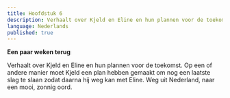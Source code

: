 ```yaml
---
title: Hoofdstuk 6
description: Verhaalt over Kjeld en Eline en hun plannen voor de toekomst. Op een of andere manier moet Kjeld een plan hebben gemaakt om nog een laatste slag te slaan zodat daarna hij weg kan met Eline. Weg uit Nederland, naar een mooi, zonnig oord.
language: Nederlands
published: true
---
```

**Een paar weken terug**

Verhaalt over Kjeld en Eline en hun plannen voor de toekomst. Op een of andere manier moet Kjeld een plan hebben gemaakt om nog een laatste slag te slaan zodat daarna hij weg kan met Eline. Weg uit Nederland, naar een mooi, zonnig oord.
